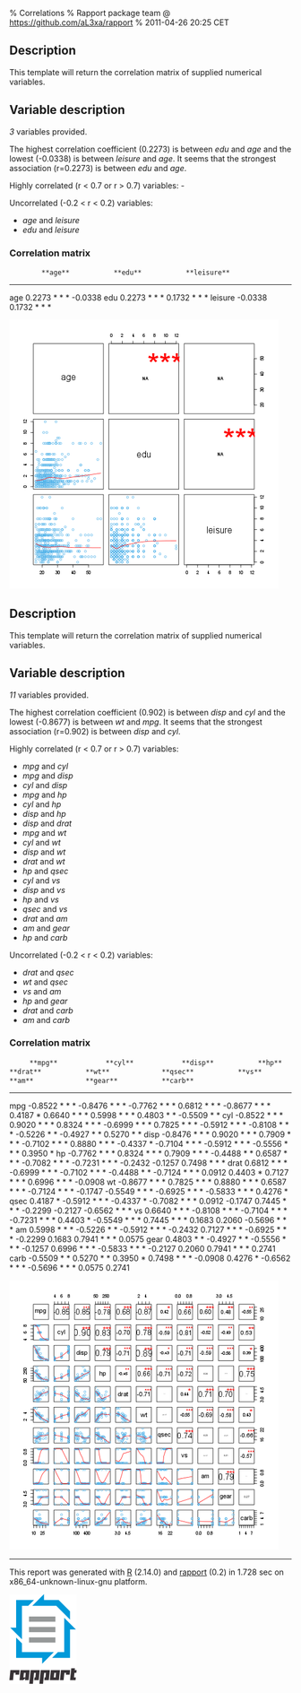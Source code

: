 % Correlations
% Rapport package team @ https://github.com/aL3xa/rapport
% 2011-04-26 20:25 CET

Description
-----------

This template will return the correlation matrix of supplied numerical
variables.

Variable description
--------------------

*3* variables provided.

The highest correlation coefficient (0.2273) is between *edu* and *age*
and the lowest (-0.0338) is between *leisure* and *age*. It seems that
the strongest association (r=0.2273) is between *edu* and *age*.

Highly correlated (r < 0.7 or r \> 0.7) variables: -

Uncorrelated (-0.2 < r < 0.2) variables:

-   *age* and *leisure*
-   *edu* and *leisure*

### Correlation matrix

<!-- endlist -->

            **age**           **edu**           **leisure**
  --------- ----------------- ----------------- -----------------
  age                         0.2273 \* \* \*   -0.0338
  edu       0.2273 \* \* \*                     0.1732 \* \* \*
  leisure   -0.0338           0.1732 \* \* \*   

[![image](0e4cca7017b21223d68df3b9e300c895.png)](0e4cca7017b21223d68df3b9e300c895-hires.png)

Description
-----------

This template will return the correlation matrix of supplied numerical
variables.

Variable description
--------------------

*11* variables provided.

The highest correlation coefficient (0.902) is between *disp* and *cyl*
and the lowest (-0.8677) is between *wt* and *mpg*. It seems that the
strongest association (r=0.902) is between *disp* and *cyl*.

Highly correlated (r < 0.7 or r \> 0.7) variables:

-   *mpg* and *cyl*
-   *mpg* and *disp*
-   *cyl* and *disp*
-   *mpg* and *hp*
-   *cyl* and *hp*
-   *disp* and *hp*
-   *disp* and *drat*
-   *mpg* and *wt*
-   *cyl* and *wt*
-   *disp* and *wt*
-   *drat* and *wt*
-   *hp* and *qsec*
-   *cyl* and *vs*
-   *disp* and *vs*
-   *hp* and *vs*
-   *qsec* and *vs*
-   *drat* and *am*
-   *am* and *gear*
-   *hp* and *carb*

Uncorrelated (-0.2 < r < 0.2) variables:

-   *drat* and *qsec*
-   *wt* and *qsec*
-   *vs* and *am*
-   *hp* and *gear*
-   *drat* and *carb*
-   *am* and *carb*

### Correlation matrix

<!-- endlist -->

         **mpg**            **cyl**            **disp**           **hp**             **drat**           **wt**             **qsec**           **vs**             **am**             **gear**           **carb**
  ------ ------------------ ------------------ ------------------ ------------------ ------------------ ------------------ ------------------ ------------------ ------------------ ------------------ ------------------
  mpg                       -0.8522 \* \* \*   -0.8476 \* \* \*   -0.7762 \* \* \*   0.6812 \* \* \*    -0.8677 \* \* \*   0.4187 \*          0.6640 \* \* \*    0.5998 \* \* \*    0.4803 \* \*       -0.5509 \* \*
  cyl    -0.8522 \* \* \*                      0.9020 \* \* \*    0.8324 \* \* \*    -0.6999 \* \* \*   0.7825 \* \* \*    -0.5912 \* \* \*   -0.8108 \* \* \*   -0.5226 \* \*      -0.4927 \* \*      0.5270 \* \*
  disp   -0.8476 \* \* \*   0.9020 \* \* \*                       0.7909 \* \* \*    -0.7102 \* \* \*   0.8880 \* \* \*    -0.4337 \*         -0.7104 \* \* \*   -0.5912 \* \* \*   -0.5556 \* \* \*   0.3950 \*
  hp     -0.7762 \* \* \*   0.8324 \* \* \*    0.7909 \* \* \*                       -0.4488 \* \*      0.6587 \* \* \*    -0.7082 \* \* \*   -0.7231 \* \* \*   -0.2432            -0.1257            0.7498 \* \* \*
  drat   0.6812 \* \* \*    -0.6999 \* \* \*   -0.7102 \* \* \*   -0.4488 \* \*                         -0.7124 \* \* \*   0.0912             0.4403 \*          0.7127 \* \* \*    0.6996 \* \* \*    -0.0908
  wt     -0.8677 \* \* \*   0.7825 \* \* \*    0.8880 \* \* \*    0.6587 \* \* \*    -0.7124 \* \* \*                      -0.1747            -0.5549 \* \* \*   -0.6925 \* \* \*   -0.5833 \* \* \*   0.4276 \*
  qsec   0.4187 \*          -0.5912 \* \* \*   -0.4337 \*         -0.7082 \* \* \*   0.0912             -0.1747                               0.7445 \* \* \*    -0.2299            -0.2127            -0.6562 \* \* \*
  vs     0.6640 \* \* \*    -0.8108 \* \* \*   -0.7104 \* \* \*   -0.7231 \* \* \*   0.4403 \*          -0.5549 \* \* \*   0.7445 \* \* \*                       0.1683             0.2060             -0.5696 \* \* \*
  am     0.5998 \* \* \*    -0.5226 \* \*      -0.5912 \* \* \*   -0.2432            0.7127 \* \* \*    -0.6925 \* \* \*   -0.2299            0.1683                                0.7941 \* \* \*    0.0575
  gear   0.4803 \* \*       -0.4927 \* \*      -0.5556 \* \* \*   -0.1257            0.6996 \* \* \*    -0.5833 \* \* \*   -0.2127            0.2060             0.7941 \* \* \*                       0.2741
  carb   -0.5509 \* \*      0.5270 \* \*       0.3950 \*          0.7498 \* \* \*    -0.0908            0.4276 \*          -0.6562 \* \* \*   -0.5696 \* \* \*   0.0575             0.2741             

[![image](82a0f381195bb4f50da3c943e264add1.png)](82a0f381195bb4f50da3c943e264add1-hires.png)

* * * * *

This report was generated with [R](http://www.r-project.org/) (2.14.0)
and [rapport](http://al3xa.github.com/rapport/) (0.2) in 1.728 sec on
x86\_64-unknown-linux-gnu platform.

![image](images/logo.png)
